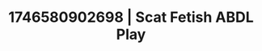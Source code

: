 ---
categories:
- Tan lines & lingerie
- Erotic adventure
- AI-generated
- Eye contact kink
- Romantasy erotica
- Dreamy pleasure
- ASMR
- Cosplay
image: /assets/images/1746580902698.jpg
layout: post
seo:
  description: Featured content with high-quality Scat Fetish, ABDL Play. HD images
    available.
  keywords: Scat Fetish, ABDL Play
  og_image: /assets/images/1746580902698.jpg
  schema_type: VisualArtwork
tags:
- ABDL Play
- '#1746580902698'
- Scat Fetish
title: 1746580902698 | Scat Fetish ABDL Play
---